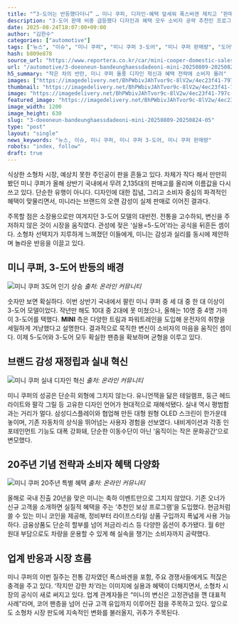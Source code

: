 ```yaml
---
title: "“3-도어는 반등했다더니” … 미니 쿠퍼, 디자인·혜택 앞세워 폭스바겐 제치고 ‘판매 급증’"
description: "3-도어 판매 비중 급등했다 디자인과 혜택 모두 소비자 공략 추천인 프로그램으로 충성도 강화 ..."
date: 2025-08-24T18:07:00+09:00
author: "김한수"
categories: ["automotive"]
tags: ["뉴스", "이슈", "미니 쿠퍼", "미니 쿠퍼 3-도어", "미니 쿠퍼 판매량", "도어별소비심리", "프리미엄재구매전략"]
hash: b809e878
source_url: "https://www.reportera.co.kr/car/mini-cooper-domestic-sales/"
url: "/automotive/3-doeoneun-bandeunghaessdadeoni-mini-20250809-20250824-05/"
h5_summary: "작은 차의 반란, 미니 쿠퍼 돌풍 디자인 혁신과 혜택 전략에 소비자 몰려"
images: ["https://imagedelivery.net/BhPWbivJAhTvor9c-8lV2w/4ec23f41-797c-4671-4145-3894be441e00/public", "https://imagedelivery.net/BhPWbivJAhTvor9c-8lV2w/7d23530d-a0e4-4c0a-863c-1335b04ee600/public", "https://imagedelivery.net/BhPWbivJAhTvor9c-8lV2w/2c645435-40a3-4868-eac3-0d0208d6c100/public", "https://imagedelivery.net/BhPWbivJAhTvor9c-8lV2w/55f464e2-81d4-46db-2d95-70615fb57700/public"]
thumbnail: "https://imagedelivery.net/BhPWbivJAhTvor9c-8lV2w/4ec23f41-797c-4671-4145-3894be441e00/public"
image: "https://imagedelivery.net/BhPWbivJAhTvor9c-8lV2w/4ec23f41-797c-4671-4145-3894be441e00/public"
featured_image: "https://imagedelivery.net/BhPWbivJAhTvor9c-8lV2w/4ec23f41-797c-4671-4145-3894be441e00/public"
image_width: 1200
image_height: 630
slug: "3-doeoneun-bandeunghaessdadeoni-mini-20250809-20250824-05"
type: "post"
layout: "single"
news_keywords: "뉴스, 이슈, 미니 쿠퍼, 미니 쿠퍼 3-도어, 미니 쿠퍼 판매량"
robots: "index, follow"
draft: true
---
```


식상한 소형차 시장, 예상치 못한 주인공이 판을 흔들고 있다. 차체가 작다 해서 만만히 봤던 미니 쿠퍼가 올해 상반기 국내에서 무려 2,135대의 판매고를 올리며 이름값을 다시 쓰고 있다. 단순한 유행이 아니다. 디자인에 대한 집념, 그리고 소비자 중심의 파격적인 혜택이 맞물리면서, 미니라는 브랜드의 오랜 감성이 실제 판매로 이어진 결과다.

주목할 점은 소장용으로만 여겨지던 3-도어 모델의 대반전. 전통을 고수하되, 변신을 주저하지 않은 것이 시장을 움직였다. 관성에 젖은 ‘실용=5-도어’라는 공식을 뒤흔든 셈이다. 소형차 선택지가 지루하게 느껴졌던 이들에게, 미니는 감성과 실리를 동시에 제안하며 놀라운 반응을 이끌고 있다.

## 미니 쿠퍼, 3-도어 반등의 배경

![미니 쿠퍼 3도어 인기 상승](https://imagedelivery.net/BhPWbivJAhTvor9c-8lV2w/7d23530d-a0e4-4c0a-863c-1335b04ee600/public)
*출처: 온라인 커뮤니티*


숫자만 보면 확실하다. 이번 상반기 국내에서 팔린 미니 쿠퍼 중 세 대 중 한 대 이상이 3-도어 모델이었다. 작년만 해도 10대 중 2대에 못 미쳤으나, 올해는 10명 중 4명 가까이 3-도어를 택했다. **MINI** 측은 다양한 트림과 파워트레인을 도입해 운전자의 취향을 세밀하게 겨냥했다고 설명한다. 결과적으로 묵직한 변신이 소비자의 마음을 움직인 셈이다. 이제 5-도어와 3-도어 모두 확실한 팬층을 확보하며 균형을 이루고 있다.

## 브랜드 감성 재정립과 실내 혁신

![미니 쿠퍼 실내 디자인 혁신](https://imagedelivery.net/BhPWbivJAhTvor9c-8lV2w/55f464e2-81d4-46db-2d95-70615fb57700/public)
*출처: 온라인 커뮤니티*


미니 쿠퍼의 성공은 단순히 외형에 그치지 않는다. 유니언잭을 닮은 테일램프, 둥근 헤드라이트와 팔각 그릴 등 고유한 디자인 언어가 현대적으로 재해석됐다. 실내 역시 평범함과는 거리가 멀다. 삼성디스플레이와 협업해 만든 대형 원형 OLED 스크린이 한가운데 놓이며, 기존 자동차의 상식을 뛰어넘는 사용자 경험을 선보였다. 내비게이션과 각종 인포테인먼트 기능도 대폭 강화돼, 단순한 이동수단이 아닌 ‘움직이는 작은 문화공간’으로 변모했다.

## 20주년 기념 전략과 소비자 혜택 다양화

![미니 쿠퍼 20주년 특별 혜택](https://imagedelivery.net/BhPWbivJAhTvor9c-8lV2w/2c645435-40a3-4868-eac3-0d0208d6c100/public)
*출처: 온라인 커뮤니티*


올해로 국내 진출 20년을 맞은 미니는 축하 이벤트만으로 그치지 않았다. 기존 오너가 신규 고객을 소개하면 실질적 혜택을 주는 ‘추천인 보상 프로그램’을 도입했다. 현금처럼 쓸 수 있는 미니 코인을 제공해, 정비부터 라이프스타일 상품 구입까지 폭넓게 사용 가능하다. 금융상품도 단순히 할부를 넘어 저금리·리스 등 다양한 옵션이 추가됐다. 월 6만 원대 부담으로도 차량을 운용할 수 있게 해 실속을 챙기는 소비자까지 공략했다.

## 업계 반응과 시장 흐름

미니 쿠퍼의 이번 질주는 전통 강자였던 폭스바겐을 포함, 주요 경쟁사들에게도 적잖은 충격을 주고 있다. ‘작지만 강한 차’라는 이미지에 실용과 혜택이 더해지면서, 소형차 시장의 공식이 새로 써지고 있다. 업계 관계자들은 “미니의 변신은 고정관념을 깬 대표적 사례”라며, 코어 팬층을 넘어 신규 고객 유입까지 이루어진 점을 주목하고 있다. 앞으로도 소형차 시장 판도에 지속적인 변화를 불러올지, 귀추가 주목된다.

